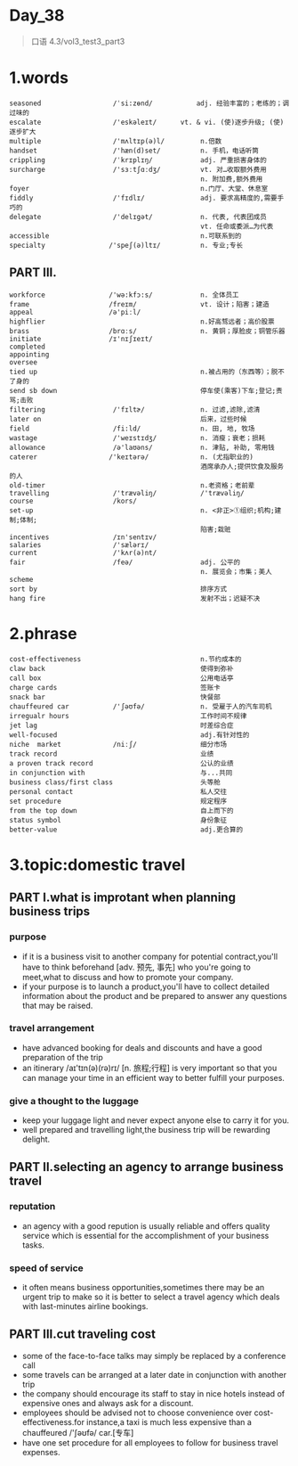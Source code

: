 # Day_38
> 口语 4.3/vol3_test3_part3

# 1.words
    seasoned                  /ˈsi:zɵnd/           adj. 经验丰富的；老练的；调过味的
    escalate                  /'eskəleɪt/      vt. & vi. (使)逐步升级; (使)逐步扩大
    multiple                  /'mʌltɪp(ə)l/         n.倍数
    handset                   /'hæn(d)set/          n. 手机，电话听筒
    crippling                 /ˈkrɪplɪŋ/            adj. 严重损害身体的
    surcharge                 /'sɜːtʃɑːdʒ/          vt. 对…收取额外费用
                                                    n. 附加费,额外费用
    foyer                                           n.门厅、大堂、休息室
    fiddly                    /'fɪdlɪ/              adj. 要求高精度的,需要手巧的
    delegate                  /'delɪgət/            n. 代表, 代表团成员
                                                    vt. 任命或委派…为代表
    accessible                                      n.可联系到的
    specialty                /'speʃ(ə)ltɪ/          n. 专业;专长

## PART III.
    workforce                /'wə:kfɔ:s/            n. 全体员工
    frame                    /freɪm/                vt. 设计；陷害；建造
    appeal                   /ə'piːl/
    highflier                                       n.好高骛远者；高价股票
    brass                    /brɑːs/                n. 黄铜；厚脸皮；铜管乐器
    initiate                 /ɪ'nɪʃɪeɪt/
    completed
    appointing
    oversee
    tied up                                         n.被占用的（东西等）；脱不了身的
    send sb down                                    停车使(乘客)下车;登记;责骂;击败
    filtering                 /'fɪltɚ/              n. 过滤,滤除,滤清
    later on                                        后来，过些时候
    field                     /fi:ld/               n. 田, 地, 牧场
    wastage                   /'weɪstɪdʒ/           n. 消瘦；衰老；损耗
    allowance                 /ə'laʊəns/            n. 津贴, 补助, 零用钱
    caterer                  /'keɪtərə/             n. (尤指职业的)
                                                    酒席承办人;提供饮食及服务的人
    old-timer                                       n.老资格；老前辈
    travelling                /'trævəliŋ/           /'trævəliŋ/
    course                    /kors/
    set-up                                          n. <非正>①组织;机构;建制;体制;
                                                    陷害;栽赃
    incentives                /ɪn'sentɪv/
    salaries                  /'sælərɪ/
    current                   /'kʌr(ə)nt/
    fair                      /feə/                 adj. 公平的
                                                    n. 展览会；市集；美人
    scheme
    sort by                                         排序方式
    hang fire                                       发射不出；迟疑不决

# 2.phrase
    cost-effectiveness                              n.节约成本的
    claw back                                       使得到弥补
    call box                                        公用电话亭
    charge cards                                    签账卡
    snack bar                                       快餐部
    chauffeured car           /'ʃəʊfə/              n. 受雇于人的汽车司机
    irregualr hours                                 工作时间不规律
    jet lag                                         时差综合症
    well-focused                                    adj.有针对性的
    niche  market             /niːʃ/                细分市场
    track record                                    业绩
    a proven track record                           公认的业绩
    in conjunction with                             与...共同
    business class/first class                      头等舱
    personal contact                                私人交往
    set procedure                                   规定程序
    from the top down                               自上而下的
    status symbol                                   身份象征
    better-value                                    adj.更合算的

# 3.topic:domestic travel
## PART I.what is improtant when planning business trips
### purpose 
- if it is a business visit to another company for potential contract,you'll have to think
beforehand [adv. 预先, 事先] who you're going to meet,what to discuss and how to promote
your company.
- if your purpose is to launch a product,you'll have to collect detailed information 
about the product and be prepared to answer any questions that may be raised.

### travel arrangement
- have advanced booking for deals and discounts and have a good preparation of the trip
- an itinerary /aɪ'tɪn(ə)(rə)rɪ/ [n. 旅程;行程] is very important so that you can manage your time
in an efficient way to better fulfill your  purposes.

### give a thought to the luggage
- keep your luggage light and never expect anyone else to carry it for you.
- well prepared and travelling light,the business trip will be rewarding delight.

## PART II.selecting an agency to arrange business travel
### reputation
- an agency with a good repution is usually reliable and offers quality service which is essential
for the accomplishment of your business tasks.

### speed of service
- it often means business opportunities,sometimes there may be an urgent trip to make so it is better
to select a travel agency which deals with last-minutes airline bookings.

## PART III.cut traveling cost
- some of the face-to-face talks may simply be replaced by a conference call
- some travels can be arranged at a later date in conjunction with another trip
- the company should encourage its staff to stay in nice hotels instead of expensive ones and always ask for a discount.
- employees should be advised not to choose convenience over cost-effectiveness.for instance,a taxi is much less expensive than a 
chauffeured /'ʃəʊfə/  car.[专车]
- have one set procedure for all employees to follow for business travel expenses.











